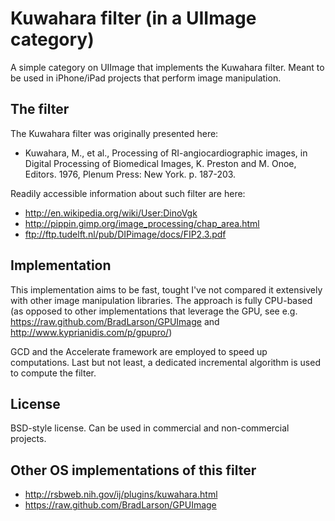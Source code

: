Kuwahara filter (in a UIImage category)
========

A simple category on UIImage that implements the Kuwahara filter.
Meant to be used in iPhone/iPad projects that perform image manipulation.

## The filter ##

The Kuwahara filter was originally presented here:
* Kuwahara, M., et al., Processing of RI-angiocardiographic images, in Digital Processing of Biomedical Images, K. Preston and M. Onoe, Editors. 1976, Plenum Press: New York. p. 187-203.

Readily accessible information about such filter are here:
* http://en.wikipedia.org/wiki/User:DinoVgk
* http://pippin.gimp.org/image_processing/chap_area.html
* ftp://ftp.tudelft.nl/pub/DIPimage/docs/FIP2.3.pdf

## Implementation ##

This implementation aims to be fast, tought I've not compared it extensively with other image manipulation libraries.
The approach is fully CPU-based (as opposed to other implementations that leverage the GPU, see e.g. https://raw.github.com/BradLarson/GPUImage and http://www.kyprianidis.com/p/gpupro/)

GCD and the Accelerate framework are employed to speed up computations.
Last but not least, a dedicated incremental algorithm is used to compute the filter.

## License ##

BSD-style license. Can be used in commercial and non-commercial projects.

## Other OS implementations of this filter ##

* http://rsbweb.nih.gov/ij/plugins/kuwahara.html
* https://raw.github.com/BradLarson/GPUImage
